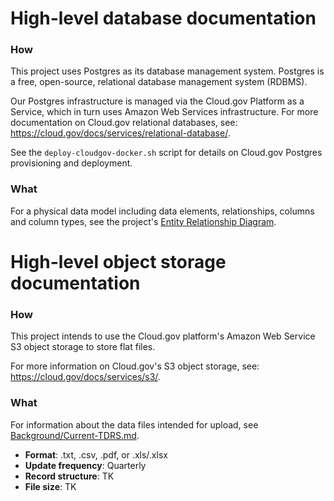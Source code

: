 # High-level database documentation

### How

This project uses Postgres as its database management system. Postgres is a free, open-source, relational database management system (RDBMS).

Our Postgres infrastructure is managed via the Cloud.gov Platform as a Service, which in turn uses Amazon Web Services infrastructure. For more documentation on Cloud.gov relational databases, see: https://cloud.gov/docs/services/relational-database/.

See the `deploy-cloudgov-docker.sh` script for details on Cloud.gov Postgres provisioning and deployment.

### What

For a physical data model including data elements, relationships, columns and column types, see the project's [Entity Relationship Diagram](./tdp-erd.png).

# High-level object storage documentation

### How

This project intends to use the Cloud.gov platform's Amazon Web Service S3 object storage to store flat files.

For more information on Cloud.gov's S3 object storage, see: https://cloud.gov/docs/services/s3/.

### What

For information about the data files intended for upload, see [Background/Current-TDRS.md](../../Background/Current-TDRS.md).

* **Format**: .txt, .csv, .pdf, or .xls/.xlsx
* **Update frequency**: Quarterly
* **Record structure**: TK
* **File size**: TK
